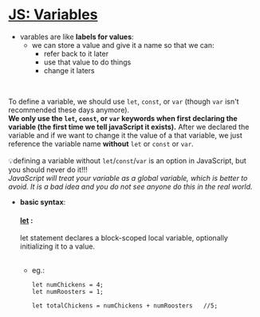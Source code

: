 # **[JS: Variables](https://developer.mozilla.org/en-US/docs/Web/JavaScript/Guide/Grammar_and_types#declarations)**
  - varables are like __labels for values__:
    - we can store a value and give it a name so that we can:
      - refer back to it later
      - use that value to do things
      - change it laters


<br>

 To define a variable, we should use `let`, `const`, or `var` (though `var` isn't recommended these days anymore).      
 **We only use the `let`, `const`, or `var` keywords when first declaring the variable (the first time we tell javaScript it exists).**     After we declared the variable and if we want to change it the value of a that variable, we just reference the variable name **without** `let` or `const` or `var`.    
<br>
💡defining a variable without `let`/`const`/`var` is an option in JavaScript, but you should never do it!!!  
  *JavaScript will treat your variable as a global variable, which is better to avoid. It is a bad idea and you do not see anyone do this in the real world.*

- **basic syntax**:   
  #### [**let**](https://developer.mozilla.org/en-US/docs/Web/JavaScript/Reference/Statements/let)  :    
  let statement declares a block-scoped local variable, optionally initializing it to a value.

  <br>

  -   eg.:   
      ```
      let numChickens = 4;
      let numRoosters = 1;

      let totalChickens = numChickens + numRoosters   //5;
      ```


     

